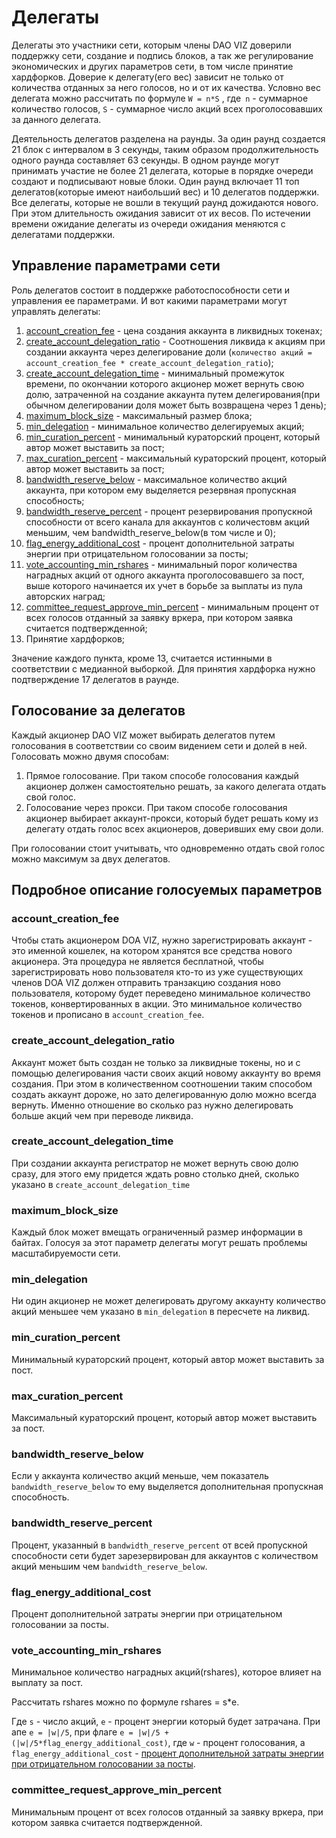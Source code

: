 # Делегаты

Делегаты это участники сети, которым члены DAO VIZ доверили поддержку сети, создание и подпись блоков, а так же регулирование экономических и других параметров сети, в том числе принятие хардфорков. Доверие к делегату(его вес) зависит не только от количества отданных за него голосов, но и от их качества.  Условно вес делегата можно рассчитать по формуле ``W = n*S`` , где`` n`` - суммарное количество голосов, ``S`` - суммарное число акций всех проголосовавших за данного делегата.

Деятельность делегатов разделена на раунды. За один раунд создается 21 блок с интервалом в 3 секунды, таким образом продолжительность одного раунда составляет 63 секунды. В одном раунде могут принимать участие не более 21 делегата, которые в порядке очереди создают и подписывают новые блоки. Один раунд включает 11 топ делегатов(которые имеют наибольший вес) и 10 делегатов поддержки. Все делегаты, которые не вошли в текущий раунд дожидаются нового. При этом длительность ожидания зависит от их весов.  По истечении времени ожидание делегаты из очереди ожидания меняются с делегатами поддержки.

## Управление параметрами сети

Роль делегатов состоит в поддержке работоспособности сети и управления ее параметрами. И вот какими параметрами могут управлять делегаты:

1. [account_creation_fee](#account_creation_fee) - цена создания аккаунта в ликвидных токенах;
2. [create_account_delegation_ratio](#create_account_delegation_ratio) - Соотношения ликвида к акциям при создании аккаунта через делегирование доли (``количество акций = account_creation_fee * create_account_delegation_ratio``);
3. [create_account_delegation_time](#create_account_delegation_time) - минимальный промежуток времени, по окончании которого акционер может вернуть свою долю, затраченной на создание аккаунта путем делегирования(при обычном делегировании доля может быть возвращена через 1 день);
4. [maximum_block_size](#maximum_block_size) - максимальный размер блока;
5. [min_delegation](#min_delegation) - минимальное количество делегируемых акций;
6. [min_curation_percent](#min_curation_percent) - минимальный кураторский процент, который автор может выставить за пост;
7. [max_curation_percent](#max_curation_percent) - максимальный кураторский процент, который автор может выставить за пост;
8. [bandwidth_reserve_below](#bandwidth_reserve_below) - максимальное количество акций аккаунта, при котором ему выделяется резервная пропускная способность;
9. [bandwidth_reserve_percent](#bandwidth_reserve_percent) - процент резервирования пропускной способности от всего канала для аккаунтов с количестовм акций меньшим, чем bandwidth_reserve_below(в том числе и 0);
10. [flag_energy_additional_cost](#flag_energy_additional_cost]) - процент дополнительной затраты энергии при отрицательном голосовании за посты;
11. [vote_accounting_min_rshares](#vote_accounting_min_rshares) - минимальный порог количества наградных акций от одного аккаунта проголосовавшего за пост, выше которого начинается их учет в борьбе за выплаты из пула авторских наград;
12. [committee_request_approve_min_percent](#committee_request_approve_min_percent) - минимальным процент от всех голосов отданный за заявку вркера, при котором заявка считается подтвержденной;
13. Принятие хардфорков;

Значение каждого пункта, кроме 13, считается истинными в соответствии с медианной выборкой. Для принятия хардфорка нужно подтверждение 17 делегатов в раунде.

## Голосование за делегатов

Каждый акционер DAO VIZ может выбирать делегатов путем голосования в соответствии со своим видением сети и долей в ней. Голосовать можно двумя способам:

1. Прямое голосование. При таком способе голосования каждый акционер должен самостоятельно решать, за какого делегата отдать свой голос.
2. Голосование через прокси. При таком способе голосования акционер выбирает аккаунт-прокси, который будет решать кому из делегату отдать голос всех акционеров, доверивших ему свои доли.

При голосовании стоит учитывать, что одновременно отдать свой голос можно максимум за двух делегатов.



## Подробное описание голосуемых параметров

<div id="account_creation_fee"></div>

### account_creation_fee

Чтобы стать акционером DOA VIZ, нужно зарегистрировать аккаунт - это именной кошелек, на котором хранятся все средства нового акционера. Эта процедура не является бесплатной, чтобы зарегистрировать ново пользователя кто-то из уже существующих членов DOA VIZ должен отправить транзакцию создания ново пользователя, которому будет переведено минимальное количество токенов, конвертированных в акции. Это минимальное количество токенов и прописано в ``account_creation_fee``.

<div id="create_account_delegation_ratio"></div>

### create_account_delegation_ratio

Аккаунт может быть создан не только за ликвидные токены, но и с помощью делегирования части своих акций новому аккаунту во время создания. При этом в количественном соотношении таким способом создать аккаунт дороже, но зато делегированную долю можно всегда вернуть. Именно отношение во сколько раз нужно делегировать больше акций чем при переводе ликвида.

### create_account_delegation_time

При создании аккаунта регистратор не может вернуть свою долю сразу, для этого ему придется ждать ровно столько дней, сколько указано в ``create_account_delegation_time``

<div id="maximum_block_size"></div>

### maximum_block_size

Каждый блок может вмещать ограниченный размер информации в байтах. Голосуя за этот параметр делегаты могут решать проблемы масштабируемости сети.

<div id="min_delegation"></div>

### min_delegation

Ни один акционер не может делегировать другому аккаунту количество акций меньшее чем указано в ``min_delegation`` в пересчете на ликвид.

<div id="min_curation_percent"></div>

### min_curation_percent

Минимальный кураторский процент, который автор может выставить за пост.

<div id="max_curation_percent"></div>

### max_curation_percent

Максимальный кураторский процент, который автор может выставить за пост.

<div id="bandwidth_reserve_below"></div>

### bandwidth_reserve_below

Если у аккаунта количество акций меньше, чем показатель ``bandwidth_reserve_below`` то ему выделяется дополнительная пропускная способность.

<div id="bandwidth_reserve_percent"></bandwidth_reserve_percent>

### bandwidth_reserve_percent

Процент,  указанный в ``bandwidth_reserve_percent`` от всей пропускной способности сети будет зарезервирован для аккаунтов с количеством акций меньшим чем ``bandwidth_reserve_below``.

<div id="flag_energy_additional_cost"></div>

### flag_energy_additional_cost

 Процент дополнительной затраты энергии при отрицательном голосовании за посты.

<div id="vote_accounting_min_rshares"></div>

### vote_accounting_min_rshares

Минимальное количество наградных акций(rshares), которое влияет на выплату за пост.

Рассчитать rshares можно по формуле rshares = s*e.

Где ``s`` - число акций, ``e`` - процент энергии который будет затрачана. При апе ``e = |w|/5``, при флаге ``e = |w|/5 + (|w|/5*flag_energy_additional_cost)``, где ``w`` - процент голосования, а ``flag_energy_additional_cost`` -  [процент дополнительной затраты энергии при отрицательном голосовании за посты](#flag_energy_additional_cost).

<div id="committee_request_approve_min_percent"></div>

### committee_request_approve_min_percent

Минимальным процент от всех голосов отданный за заявку вркера, при котором заявка считается подтвержденной.